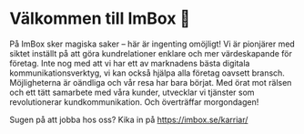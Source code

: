# Välkommen till ImBox 👋

På ImBox sker magiska saker – här är ingenting omöjligt! Vi är pionjärer med siktet inställt på att göra kundrelationer enklare och mer värdeskapande för företag. Inte nog med att vi har ett av marknadens bästa digitala kommunikationsverktyg, vi kan också hjälpa alla företag oavsett bransch. Möjligheterna är oändliga och vår resa har bara börjat. Med örat mot rälsen och ett tätt samarbete med våra kunder, utvecklar vi tjänster som revolutionerar kundkommunikation. Och överträffar morgondagen!

Sugen på att jobba hos oss? Kika in på https://imbox.se/karriar/

